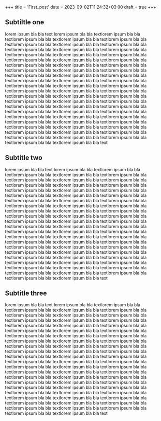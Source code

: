 +++
title = 'First_post'
date = 2023-09-02T11:24:32+03:00
draft = true
+++

## Subtiltle one
lorem ipsum bla bla text lorem ipsum bla bla textlorem ipsum bla bla textlorem ipsum bla bla textlorem ipsum bla bla textlorem ipsum bla bla textlorem ipsum bla bla textlorem ipsum bla bla textlorem ipsum bla bla textlorem ipsum bla bla textlorem ipsum bla bla textlorem ipsum bla bla textlorem ipsum bla bla textlorem ipsum bla bla textlorem ipsum bla bla textlorem ipsum bla bla textlorem ipsum bla bla textlorem ipsum bla bla textlorem ipsum bla bla textlorem ipsum bla bla textlorem ipsum bla bla textlorem ipsum bla bla textlorem ipsum bla bla textlorem ipsum bla bla textlorem ipsum bla bla textlorem ipsum bla bla textlorem ipsum bla bla textlorem ipsum bla bla textlorem ipsum bla bla textlorem ipsum bla bla textlorem ipsum bla bla textlorem ipsum bla bla textlorem ipsum bla bla textlorem ipsum bla bla textlorem ipsum bla bla textlorem ipsum bla bla textlorem ipsum bla bla textlorem ipsum bla bla textlorem ipsum bla bla textlorem ipsum bla bla textlorem ipsum bla bla textlorem ipsum bla bla textlorem ipsum bla bla textlorem ipsum bla bla textlorem ipsum bla bla textlorem ipsum bla bla textlorem ipsum bla bla textlorem ipsum bla bla textlorem ipsum bla bla textlorem ipsum bla bla textlorem ipsum bla bla textlorem ipsum bla bla textlorem ipsum bla bla textlorem ipsum bla bla textlorem ipsum bla bla textlorem ipsum bla bla textlorem ipsum bla bla textlorem ipsum bla bla textlorem ipsum bla bla textlorem ipsum bla bla textlorem ipsum bla bla textlorem ipsum bla bla textlorem ipsum bla bla textlorem ipsum bla bla textlorem ipsum bla bla text
## Subtitle two
lorem ipsum bla bla text lorem ipsum bla bla textlorem ipsum bla bla textlorem ipsum bla bla textlorem ipsum bla bla textlorem ipsum bla bla textlorem ipsum bla bla textlorem ipsum bla bla textlorem ipsum bla bla textlorem ipsum bla bla textlorem ipsum bla bla textlorem ipsum bla bla textlorem ipsum bla bla textlorem ipsum bla bla textlorem ipsum bla bla textlorem ipsum bla bla textlorem ipsum bla bla textlorem ipsum bla bla textlorem ipsum bla bla textlorem ipsum bla bla textlorem ipsum bla bla textlorem ipsum bla bla textlorem ipsum bla bla textlorem ipsum bla bla textlorem ipsum bla bla textlorem ipsum bla bla textlorem ipsum bla bla textlorem ipsum bla bla textlorem ipsum bla bla textlorem ipsum bla bla textlorem ipsum bla bla textlorem ipsum bla bla textlorem ipsum bla bla textlorem ipsum bla bla textlorem ipsum bla bla textlorem ipsum bla bla textlorem ipsum bla bla textlorem ipsum bla bla textlorem ipsum bla bla textlorem ipsum bla bla textlorem ipsum bla bla textlorem ipsum bla bla textlorem ipsum bla bla textlorem ipsum bla bla textlorem ipsum bla bla textlorem ipsum bla bla textlorem ipsum bla bla textlorem ipsum bla bla textlorem ipsum bla bla textlorem ipsum bla bla textlorem ipsum bla bla textlorem ipsum bla bla textlorem ipsum bla bla textlorem ipsum bla bla textlorem ipsum bla bla textlorem ipsum bla bla textlorem ipsum bla bla textlorem ipsum bla bla textlorem ipsum bla bla textlorem ipsum bla bla textlorem ipsum bla bla textlorem ipsum bla bla textlorem ipsum bla bla textlorem ipsum bla bla textlorem ipsum bla bla text
## Subtitle three
lorem ipsum bla bla text lorem ipsum bla bla textlorem ipsum bla bla textlorem ipsum bla bla textlorem ipsum bla bla textlorem ipsum bla bla textlorem ipsum bla bla textlorem ipsum bla bla textlorem ipsum bla bla textlorem ipsum bla bla textlorem ipsum bla bla textlorem ipsum bla bla textlorem ipsum bla bla textlorem ipsum bla bla textlorem ipsum bla bla textlorem ipsum bla bla textlorem ipsum bla bla textlorem ipsum bla bla textlorem ipsum bla bla textlorem ipsum bla bla textlorem ipsum bla bla textlorem ipsum bla bla textlorem ipsum bla bla textlorem ipsum bla bla textlorem ipsum bla bla textlorem ipsum bla bla textlorem ipsum bla bla textlorem ipsum bla bla textlorem ipsum bla bla textlorem ipsum bla bla textlorem ipsum bla bla textlorem ipsum bla bla textlorem ipsum bla bla textlorem ipsum bla bla textlorem ipsum bla bla textlorem ipsum bla bla textlorem ipsum bla bla textlorem ipsum bla bla textlorem ipsum bla bla textlorem ipsum bla bla textlorem ipsum bla bla textlorem ipsum bla bla textlorem ipsum bla bla textlorem ipsum bla bla textlorem ipsum bla bla textlorem ipsum bla bla textlorem ipsum bla bla textlorem ipsum bla bla textlorem ipsum bla bla textlorem ipsum bla bla textlorem ipsum bla bla textlorem ipsum bla bla textlorem ipsum bla bla textlorem ipsum bla bla textlorem ipsum bla bla textlorem ipsum bla bla textlorem ipsum bla bla textlorem ipsum bla bla textlorem ipsum bla bla textlorem ipsum bla bla textlorem ipsum bla bla textlorem ipsum bla bla textlorem ipsum bla bla textlorem ipsum bla bla textlorem ipsum bla bla text